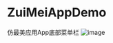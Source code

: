 # ZuiMeiAppDemo
仿最美应用App底部菜单栏
![image](https://github.com/wolongalick/ZuiMeiAppDemo/gif/demo.gif)   
